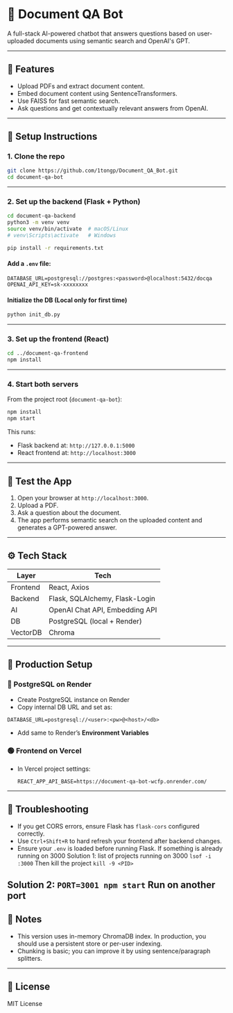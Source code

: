 # 🧠 Document QA Bot

A full-stack AI-powered chatbot that answers questions based on user-uploaded documents using semantic search and OpenAI's GPT.

---

## 🚀 Features

* Upload PDFs and extract document content.
* Embed document content using SentenceTransformers.
* Use FAISS for fast semantic search.
* Ask questions and get contextually relevant answers from OpenAI.

---

## 💠 Setup Instructions

### 1. Clone the repo

```bash
git clone https://github.com/1tongp/Document_QA_Bot.git
cd document-qa-bot
```

---

### 2. Set up the backend (Flask + Python)

```bash
cd document-qa-backend
python3 -m venv venv
source venv/bin/activate  # macOS/Linux
# venv\Scripts\activate   # Windows

pip install -r requirements.txt
```

#### Add a `.env` file:

```env
DATABASE_URL=postgresql://postgres:<password>@localhost:5432/docqa
OPENAI_API_KEY=sk-xxxxxxxx
```

#### Initialize the DB (Local only for first time)

```bash
python init_db.py
```

---

### 3. Set up the frontend (React)

```bash
cd ../document-qa-frontend
npm install
```

---

### 4. Start both servers

From the project root (`document-qa-bot`):

```bash
npm install
npm start
```

This runs:

* Flask backend at: `http://127.0.0.1:5000`
* React frontend at: `http://localhost:3000`

---

## 🧪 Test the App

1. Open your browser at `http://localhost:3000`.
2. Upload a PDF.
3. Ask a question about the document.
4. The app performs semantic search on the uploaded content and generates a GPT-powered answer.

---

## ⚙️ Tech Stack

| Layer    | Tech                           |
| -------- | ------------------------------ |
| Frontend | React, Axios                   |
| Backend  | Flask, SQLAlchemy, Flask-Login |
| AI       | OpenAI Chat API, Embedding API |
| DB       | PostgreSQL (local + Render)    |
| VectorDB | Chroma                  |


---

## 🔐 Production Setup

### 🚣 PostgreSQL on Render

* Create PostgreSQL instance on Render
* Copy internal DB URL and set as:

```env
DATABASE_URL=postgresql://<user>:<pw>@<host>/<db>
```

* Add same to Render’s **Environment Variables**

### 🟢 Frontend on Vercel

* In Vercel project settings:

  ```env
  REACT_APP_API_BASE=https://document-qa-bot-wcfp.onrender.com/
  ```

---

## 🧼 Troubleshooting

* If you get CORS errors, ensure Flask has `flask-cors` configured correctly.
* Use `Ctrl+Shift+R` to hard refresh your frontend after backend changes.
* Ensure your `.env` is loaded before running Flask.
If something is already running on 3000
Solution 1: list of projects running on 3000 `lsof -i :3000` 
            Then kill the project `kill -9 <PID>`

Solution 2: `PORT=3001 npm start` Run on another port 
---

## 📌 Notes

* This version uses in-memory ChromaDB index. In production, you should use a persistent store or per-user indexing.
* Chunking is basic; you can improve it by using sentence/paragraph splitters.

---

## 📄 License

MIT License
